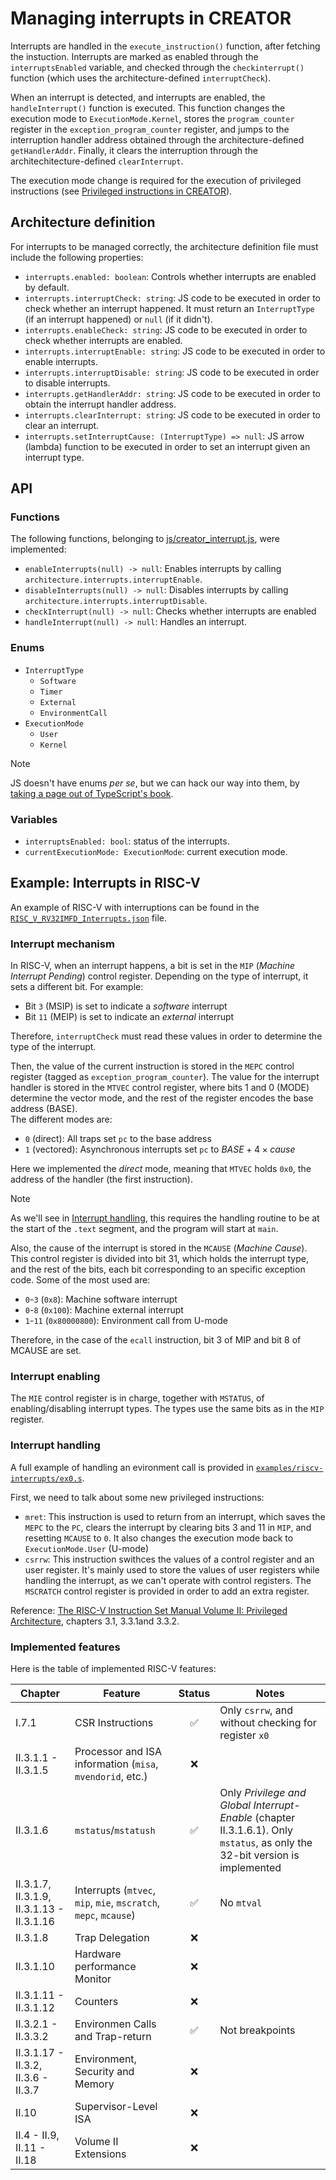# Managing interrupts in CREATOR

Interrupts are handled in the `execute_instruction()` function, after
fetching the instuction.
Interrupts are marked as enabled through the `interruptsEnabled`
variable, and checked through the `checkinterrupt()` function (which
uses the architecture-defined `interruptCheck`).

When an interrupt is detected, and interrupts are enabled, the
`handleInterrupt()` function is executed. This function changes the
execution mode to `ExecutionMode.Kernel`, stores the `program_counter`
register in the `exception_program_counter` register, and jumps to the
interruption handler address obtained through the architecture-defined
`getHandlerAddr`. Finally, it clears the interruption through the
architechitecture-defined `clearInterrupt`.

The execution mode change is required for the execution of privileged instructions (see [Privileged instructions in CREATOR](privileged.md)).


## Architecture definition
For interrupts to be managed correctly, the architecture definition file
must include the following properties:
- `interrupts.enabled: boolean`: Controls whether interrupts are enabled
by default.
- `interrupts.interruptCheck: string`: JS code to be executed in order
to check whether an interrupt happened. It must return an
`InterruptType` (if an interrupt happened) or `null` (if it didn't).
- `interrupts.enableCheck: string`: JS code to be executed in order to
check whether interrupts are enabled.
- `interrupts.interruptEnable: string`: JS code to be executed in order
to enable interrupts.
- `interrupts.interruptDisable: string`: JS code to be executed in order
to disable interrupts.
- `interrupts.getHandlerAddr: string`: JS code to be executed in order
to obtain the interrupt handler address.
- `interrupts.clearInterrupt: string`: JS code to be executed in order
to clear an interrupt.
- `interrupts.setInterruptCause: (InterruptType) => null`: JS arrow
(lambda) function to be executed in order to set an interrupt given an
interrupt type.


## API

### Functions
The following functions, belonging to [js/creator_interrupt.js](../js/creator_interrupt.js), were implemented:
- `enableInterrupts(null) -> null`: Enables interrupts by calling
`architecture.interrupts.interruptEnable`.
- `disableInterrupts(null) -> null`: Disables interrupts by calling
`architecture.interrupts.interruptDisable`.
- `checkInterrupt(null) -> null`: Checks whether interrupts are enabled
- `handleInterrupt(null) -> null`: Handles an interrupt.

### Enums
- `InterruptType`
    - `Software`
    - `Timer`
    - `External`
    - `EnvironmentCall`
- `ExecutionMode`
    - `User`
    - `Kernel`

> [!NOTE]
> JS doesn't have enums _per se_, but we can hack our way into them, by [taking a page out of TypeScript's book](https://masteringjs.io/tutorials/fundamentals/enum).


### Variables
- `interruptsEnabled: bool`: status of the interrupts.
- `currentExecutionMode: ExecutionMode`: current execution mode.


## Example: Interrupts in RISC-V
An example of RISC-V with interruptions can be found in the [`RISC_V_RV32IMFD_Interrupts.json`](../architecture/RISC_V_RV32IMFD_Interrupts.json) file.

### Interrupt mechanism
In RISC-V, when an interrupt happens, a bit is set in the `MIP` (_Machine Interrupt Pending_) control register.
Depending on the type of interrupt, it sets a different bit. For example:
- Bit `3` (MSIP) is set to indicate a _software_ interrupt
- Bit `11` (MEIP) is set to indicate an _external_ interrupt

Therefore, `interruptCheck` must read these values in order to determine the type of the interrupt.

Then, the value of the current instruction is stored in the `MEPC` control register (tagged as `exception_program_counter`). The value for the interrupt handler is stored in the `MTVEC` control register, where bits 1 and 0 (MODE) determine the vector mode, and the rest of the register encodes the base address (BASE).  
The different modes are:
- `0` (direct): All traps set `pc` to the base address
- `1` (vectored): Asynchronous interrupts set `pc` to $BASE+4\times cause$

Here we implemented the _direct_ mode, meaning that `MTVEC` holds `0x0`, the address of the handler (the first instruction).
> [!NOTE]
> As we'll see in [Interrupt handling](#interrupt-handling), this requires the handling routine to be at the start of the `.text` segment, and the program will start at `main`.

Also, the cause of the interrupt is stored in the `MCAUSE` (_Machine Cause_). This control register is divided into bit 31, which holds the interrupt type, and  the rest of the bits, each bit corresponding to an specific exception code. Some of the most used are:
- `0`-`3` (`0x8`): Machine software interrupt
- `0`-`8` (`0x100`): Machine external interrupt
- `1`-`11` (`0x80000800`): Environment call from U-mode

Therefore, in the case of the `ecall` instruction, bit 3 of MIP and bit 8 of MCAUSE are set.

### Interrupt enabling
The `MIE` control register is in charge, together with `MSTATUS`, of enabling/disabling interrupt types. The types use the same bits as in the `MIP` register.


### Interrupt handling
A full example of handling an evironment call is provided in [`examples/riscv-interrupts/ex0.s`](../examples/riscv-interrupts/ex0.s).

First, we need to talk about some new privileged instructions:

- `mret`: This instruction is used to return from an interrupt, which saves the `MEPC` to the `PC`, clears the interrupt by clearing bits 3 and 11 in `MIP`, and resetting `MCAUSE` to `0`. It also changes the execution mode back to `ExecutionMode.User` (U-mode)
- `csrrw`: This instruction swithces the values of a control register and an user register. It's mainly used to store the values of user registers while handling the interrupt, as we can't operate with control registers. The `MSCRATCH` control register is provided in order to add an extra register.



Reference: [The RISC-V Instruction Set Manual Volume II: Privileged Architecture](https://github.com/riscv/riscv-isa-manual/), chapters 3.1, 3.3.1and 3.3.2.




### Implemented features
Here is the table of implemented RISC-V features:

| Chapter                                   | Feature                                                                   | Status             | Notes                                                                                                                        |
| ----------------------------------------- | ------------------------------------------------------------------------- | :----------------: | ---------------------------------------------------------------------------------------------------------------------------- |
| I.7.1                                     | CSR Instructions                                                          | :white_check_mark: | Only `csrrw`, and without checking for register `x0`                                                                         |
| II.3.1.1 - II.3.1.5                       | Processor and ISA information (`misa`, `mvendorid`, etc.)                 | :x:                |                                                                                                                              |
| II.3.1.6                                  | `mstatus`/`mstatush`                                                      | :white_check_mark: | Only _Privilege and Global Interrupt-Enable_ (chapter II.3.1.6.1). Only `mstatus`, as only the 32-bit version is implemented |
| II.3.1.7, II.3.1.9, II.3.1.13 - II.3.1.16 | Interrupts (`mtvec`, `mip`, `mie`, `mscratch`, `mepc`, `mcause`)     | :white_check_mark: | No `mtval`                                                                                                                   |
| II.3.1.8                                  | Trap Delegation                                                           | :x:                |                                                                                                                              |
| II.3.1.10                                 | Hardware performance Monitor                                              | :x:                |                                                                                                                              |
| II.3.1.11 - II.3.1.12                     | Counters                                                                  | :x:                |                                                                                                                              |
| II.3.2.1 - II.3.3.2                       | Environmen Calls and Trap-return                                          | :white_check_mark: | Not breakpoints                                                                                                              |
| II.3.1.17 - II.3.2, II.3.6 - II.3.7       | Environment, Security and Memory                                          | :x:                |                                                                                                                              |
| II.10                                     | Supervisor-Level ISA                                                      | :x:                |                                                                                                                              |
| II.4 - II.9, II.11 - II.18                | Volume II Extensions                                                      | :x:                |                                                                                                                              |
